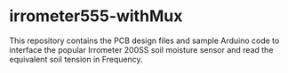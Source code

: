 # irrometer555-withMux
This repository contains the PCB design files and sample Arduino code to interface the popular Irrometer 200SS soil moisture sensor and read the equivalent soil tension in Frequency.
